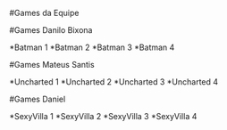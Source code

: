 #Games da Equipe


#Games Danilo Bixona

*Batman 1
*Batman 2
*Batman 3
*Batman 4

#Games Mateus Santis  

*Uncharted 1
*Uncharted 2
*Uncharted 3
*Uncharted 4


#Games Daniel

*SexyVilla 1
*SexyVilla 2
*SexyVilla 3
*SexyVilla 4



